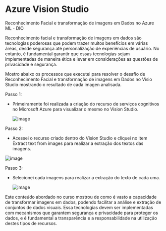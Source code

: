 # Azure Vision Studio
Reconhecimento Facial e transformação de imagens em Dados no Azure ML - DIO

Reconhecimento facial e transformação de imagens em dados são tecnologias poderosas que podem trazer muitos benefícios em várias áreas, desde segurança até personalização de experiências de usuário. No entanto, é fundamental garantir que essas tecnologias sejam implementadas de maneira ética e levar em considerações as questões de privacidade e segurança.

Mostro abaixo os processos que executei para resolver o desafio de Reconhecimento Facial e transformação de imagens em Dados no Visio Studio mostrando o resultado de cada imagen analisada.

Passo 1:
- Primeiramente foi realizada a criação do recurso de serviços cognitivos no Microsoft Azure para visualizar o mesmo no Vision Studio.

  ![image](https://github.com/Andrelpavan/AzureVisionStudio/assets/69944259/113f845f-bf13-480a-8bbf-3c3978af1cd9)

Passo 2:
- Acessei o recurso criado dentro do Vision Studio e cliquei no item Extract text from images para realizar a extração dos textos das imagens.

![image](https://github.com/Andrelpavan/AzureVisionStudio/assets/69944259/d4bb673f-bbf5-4356-b09c-673d0e84fa58)

Passo 3:
- Selecionei cada imagens para realizar a extração do texto de cada uma.

  ![image](https://github.com/Andrelpavan/AzureVisionStudio/assets/69944259/7445aac2-45a0-4b5e-b152-1a6ea36f8484)


Este conteúdo abordado no curso mostrou de como é vasto a capacidade de transformar imagens em dados, podendo facilitar a análise e extração de conjuntos de dados visuais.
Essa tecnologias devem ser implementadas com mecanismos que garantem segurança e privacidade para proteger os dados, e é fundamental a transparência e a responsabilidade na utilização destes tipos de recursos.
